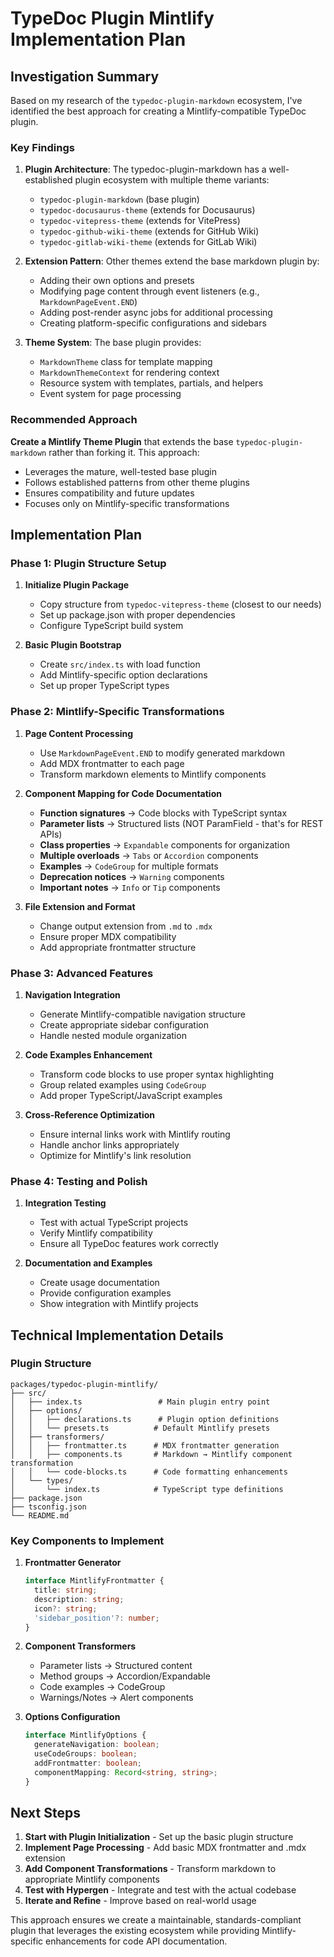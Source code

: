 # TypeDoc Plugin Mintlify Implementation Plan

## Investigation Summary

Based on my research of the `typedoc-plugin-markdown` ecosystem, I've identified the best approach for creating a Mintlify-compatible TypeDoc plugin.

### Key Findings

1. **Plugin Architecture**: The typedoc-plugin-markdown has a well-established plugin ecosystem with multiple theme variants:
   - `typedoc-plugin-markdown` (base plugin)
   - `typedoc-docusaurus-theme` (extends for Docusaurus)
   - `typedoc-vitepress-theme` (extends for VitePress)
   - `typedoc-github-wiki-theme` (extends for GitHub Wiki)
   - `typedoc-gitlab-wiki-theme` (extends for GitLab Wiki)

2. **Extension Pattern**: Other themes extend the base markdown plugin by:
   - Adding their own options and presets
   - Modifying page content through event listeners (e.g., `MarkdownPageEvent.END`)
   - Adding post-render async jobs for additional processing
   - Creating platform-specific configurations and sidebars

3. **Theme System**: The base plugin provides:
   - `MarkdownTheme` class for template mapping
   - `MarkdownThemeContext` for rendering context
   - Resource system with templates, partials, and helpers
   - Event system for page processing

### Recommended Approach

**Create a Mintlify Theme Plugin** that extends the base `typedoc-plugin-markdown` rather than forking it. This approach:

- Leverages the mature, well-tested base plugin
- Follows established patterns from other theme plugins
- Ensures compatibility and future updates
- Focuses only on Mintlify-specific transformations

## Implementation Plan

### Phase 1: Plugin Structure Setup
1. **Initialize Plugin Package**
   - Copy structure from `typedoc-vitepress-theme` (closest to our needs)
   - Set up package.json with proper dependencies
   - Configure TypeScript build system

2. **Basic Plugin Bootstrap**
   - Create `src/index.ts` with load function
   - Add Mintlify-specific option declarations
   - Set up proper TypeScript types

### Phase 2: Mintlify-Specific Transformations
1. **Page Content Processing**
   - Use `MarkdownPageEvent.END` to modify generated markdown
   - Add MDX frontmatter to each page
   - Transform markdown elements to Mintlify components

2. **Component Mapping for Code Documentation**
   - **Function signatures** → Code blocks with TypeScript syntax
   - **Parameter lists** → Structured lists (NOT ParamField - that's for REST APIs)
   - **Class properties** → `Expandable` components for organization
   - **Multiple overloads** → `Tabs` or `Accordion` components
   - **Examples** → `CodeGroup` for multiple formats
   - **Deprecation notices** → `Warning` components
   - **Important notes** → `Info` or `Tip` components

3. **File Extension and Format**
   - Change output extension from `.md` to `.mdx`
   - Ensure proper MDX compatibility
   - Add appropriate frontmatter structure

### Phase 3: Advanced Features
1. **Navigation Integration**
   - Generate Mintlify-compatible navigation structure
   - Create appropriate sidebar configuration
   - Handle nested module organization

2. **Code Examples Enhancement**
   - Transform code blocks to use proper syntax highlighting
   - Group related examples using `CodeGroup`
   - Add proper TypeScript/JavaScript examples

3. **Cross-Reference Optimization**
   - Ensure internal links work with Mintlify routing
   - Handle anchor links appropriately
   - Optimize for Mintlify's link resolution

### Phase 4: Testing and Polish
1. **Integration Testing**
   - Test with actual TypeScript projects
   - Verify Mintlify compatibility
   - Ensure all TypeDoc features work correctly

2. **Documentation and Examples**
   - Create usage documentation
   - Provide configuration examples
   - Show integration with Mintlify projects

## Technical Implementation Details

### Plugin Structure
```
packages/typedoc-plugin-mintlify/
├── src/
│   ├── index.ts                 # Main plugin entry point
│   ├── options/
│   │   ├── declarations.ts      # Plugin option definitions
│   │   └── presets.ts          # Default Mintlify presets
│   ├── transformers/
│   │   ├── frontmatter.ts      # MDX frontmatter generation
│   │   ├── components.ts       # Markdown → Mintlify component transformation
│   │   └── code-blocks.ts      # Code formatting enhancements
│   └── types/
│       └── index.ts            # TypeScript type definitions
├── package.json
├── tsconfig.json
└── README.md
```

### Key Components to Implement

1. **Frontmatter Generator**
   ```typescript
   interface MintlifyFrontmatter {
     title: string;
     description: string;
     icon?: string;
     'sidebar_position'?: number;
   }
   ```

2. **Component Transformers**
   - Parameter lists → Structured content
   - Method groups → Accordion/Expandable
   - Code examples → CodeGroup
   - Warnings/Notes → Alert components

3. **Options Configuration**
   ```typescript
   interface MintlifyOptions {
     generateNavigation: boolean;
     useCodeGroups: boolean;
     addFrontmatter: boolean;
     componentMapping: Record<string, string>;
   }
   ```

## Next Steps

1. **Start with Plugin Initialization** - Set up the basic plugin structure
2. **Implement Page Processing** - Add basic MDX frontmatter and .mdx extension
3. **Add Component Transformations** - Transform markdown to appropriate Mintlify components
4. **Test with Hypergen** - Integrate and test with the actual codebase
5. **Iterate and Refine** - Improve based on real-world usage

This approach ensures we create a maintainable, standards-compliant plugin that leverages the existing ecosystem while providing Mintlify-specific enhancements for code API documentation.